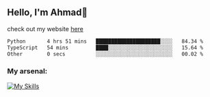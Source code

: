 
## Hello, I'm Ahmad👋

check out my website [here](https://ahmadalwi.com/)

<!--START_SECTION:waka-->

```txt
Python       4 hrs 51 mins   █████████████████████░░░░   84.34 %
TypeScript   54 mins         ████░░░░░░░░░░░░░░░░░░░░░   15.64 %
Other        0 secs          ░░░░░░░░░░░░░░░░░░░░░░░░░   00.02 %
```

<!--END_SECTION:waka-->

### My arsenal:

[![My Skills](https://skillicons.dev/icons?i=js,ts,py,go,react,nextjs,svelte,nodejs,django,tailwind,html,css,sass,firebase,mongodb,postgres,mysql,redis,git,github,docker,vscode,figma,godot)](https://skillicons.dev)
